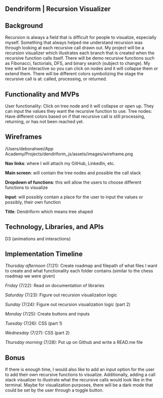 ## Dendriform | Recursion Visualizer
## Background 

Recursion is always a field that is difficult for people to visualize, especially myself. Something that always helped me understand recursion was through looking at each recursive call drawn out. My project will be a recursion visualizer which illustrates each branch that is created when the recursive function calls itself. There will be demo recursive functions such as Fibonacci, factorials, DFS, and binary search (subject to change). My tree will be interactive so you can click on nodes and it will collapse them or extend them. There will be different colors symbolizing the stage the recursive call is at: called, processing, or returned. 

## Functionality and MVPs
User functionality: Click on tree node and it will collapse or open up. They can input the values they want the recursive function to use. 
Tree nodes: Have different colors based on if that recursive call is still processing, returning, or has not been reached yet. 

## Wireframes

/Users/deborahwei/App Academy/Projects/dendriform_js/assets/images/wireframe.png

**Nav links**: where I will attach my GitHub, LinkedIn, etc. 

**Main screen**: will contain the tree nodes and possible the call stack 

**Dropdown of functions**: this will allow the users to choose different functions to visualize 

**Input**: will possibly contain a place for the user to input the values or possibly, their own function 

**Title**: Dendriform which means tree shaped

## Technology, Libraries, and APIs
D3 (animations and interactions) 

## Implementation Timeline 

*Thursday afternoon* (7/21): Create roadmap and filepath of what files I want to create and what functionality each folder contains (similar to the chess roadmap we were given) 

*Friday* (7/22): Read on documentation of libraries

*Saturday* (7/23): Figure out recursion visualization logic

*Sunday* (7/24): Figure out recursion visualization logic (part 2) 

*Monday* (7/25): Create buttons and inputs 

*Tuesday* (7/26): CSS (part 1) 

*Wednesday* (7/27): CSS (part 2)

*Thursday morning* (7/28): Put up on Github and write a READ.me file


## Bonus 
 
If there is enough time, I would also like to add an input option for the user to add their own recursive functions to visualize. Additionally, adding a call stack visualizer to illustrate what the recursive calls would look like in the terminal. Maybe for visualization purposes, there will be a dark mode that could be set by the user through a toggle button. 

